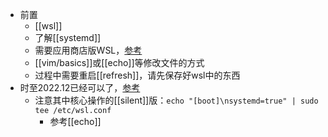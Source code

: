 - 前置
  - [[wsl]]
  - 了解[[systemd]]
  - 需要应用商店版WSL，[参考](https://devblogs.microsoft.com/commandline/a-preview-of-wsl-in-the-microsoft-store-is-now-available/#how-to-install-and-use-wsl-in-the-microsoft-store)
  - [[vim/basics]]或[[echo]]等修改文件的方式
  - 过程中需要重启[[refresh]]，请先保存好wsl中的东西
- 时至2022.12已经可以了，[参考](https://devblogs.microsoft.com/commandline/systemd-support-is-now-available-in-wsl/)
  - 注意其中核心操作的[[silent]]版：`echo "[boot]\nsystemd=true" | sudo tee /etc/wsl.conf`
    - 参考[[echo]]